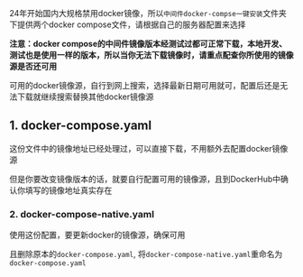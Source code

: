 24年开始国内大规格禁用docker镜像，所以`中间件docker-compse一键安装`文件夹下提供两个docker compose文件，请根据自己的服务器配置来选择

**注意：docker compose的中间件镜像版本经测试过都可正常下载，本地开发、测试也是使用一样的版本，所以当你无法下载镜像时，请重点配查你所使用的镜像源是否还可用**

可用的docker镜像源，自行到网上搜索，选择最新日期可用就可，配置后还是无法下载就继续搜索替换其他docker镜像源

## 1. docker-compose.yaml

这份文件中的镜像地址已经处理过，可以直接下载，不用额外去配置docker镜像源

但是你要改变镜像版本的话，就要自行配置可用的镜像源，且到DockerHub中确认你填写的镜像地址真实存在


### 2. docker-compose-native.yaml

使用这份配置，要更新docker的镜像源，确保可用

且删除原本的`docker-compose.yaml`, 将`docker-compose-native.yaml`重命名为`docker-compose.yaml`


